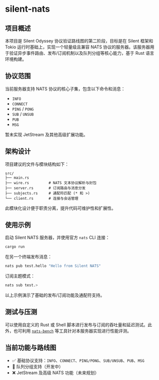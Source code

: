 # silent-nats

## 项目概述

本项目是 Silent Odyssey 协议验证路线图的第二阶段，目标是在 Silent 框架和 Tokio 运行时基础上，实现一个轻量级且兼容 NATS 协议的服务器。该服务器用于验证异步事件路由、发布/订阅机制以及队列分组等核心能力，基于 Rust 语言环境构建。

## 协议范围

当前服务器支持 NATS 协议的核心子集，包含以下命令和消息：

- `INFO`
- `CONNECT`
- `PING` / `PONG`
- `SUB` / `UNSUB`
- `PUB`
- `MSG`

暂未实现 JetStream 及其他高级扩展功能。

## 架构设计

项目建议的文件与模块结构如下：

```
src/
├── main.rs
├── wire.rs         # NATS 文本协议解析与封包
├── server.rs       # 订阅路由与消息分发
├── subjects.rs     # 通配符匹配 (* 和 >)
└── client.rs       # 连接与会话管理
```

此模块化设计便于职责分离，提升代码可维护性和扩展性。

## 使用示例

启动 Silent NATS 服务器，并使用官方 `nats` CLI 连接：

```bash
cargo run
```

在另一个终端发布消息：

```bash
nats pub test.hello "Hello from Silent NATS"
```

订阅主题模式：

```bash
nats sub test.>
```

以上示例演示了基础的发布/订阅功能及通配符支持。

## 测试与压测

可以使用自定义的 Rust 或 Shell 脚本进行发布与订阅的吞吐量和延迟测试。此外，也可利用 [`nats-bench`](https://github.com/nats-io/nats-bench) 等工具针对本服务器实现进行性能评测。

## 当前功能与路线图

- ✅ 基础协议支持：`INFO`、`CONNECT`、`PING/PONG`、`SUB/UNSUB`、`PUB`、`MSG`
- 🚧 队列分组支持（开发中）
- ❌ JetStream 及高级 NATS 功能（未来规划）
